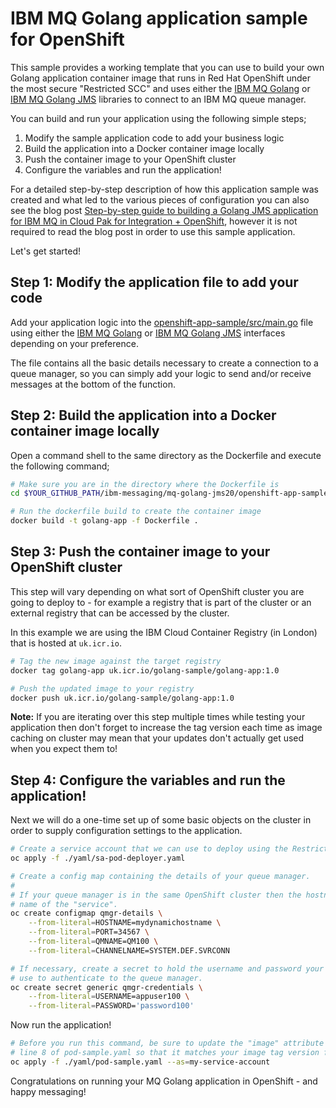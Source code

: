 # IBM MQ Golang application sample for OpenShift
This sample provides a working template that you can use to build your own Golang
application container image that runs in Red Hat OpenShift under the most secure
"Restricted SCC" and uses either the
[IBM MQ Golang](https://github.com/ibm-messaging/mq-golang) or
[IBM MQ Golang JMS](https://github.com/ibm-messaging/mq-golang-jms20) libraries to connect
to an IBM MQ queue manager.

You can build and run your application using the following simple steps;
1. Modify the sample application code to add your business logic
2. Build the application into a Docker container image locally
3. Push the container image to your OpenShift cluster
4. Configure the variables and run the application!

For a detailed step-by-step description of how this application sample was created and
what led to the various pieces of configuration you can also see the blog post
[Step-by-step guide to building a Golang JMS application for IBM MQ in Cloud Pak for Integration + OpenShift](https://community.ibm.com/community/user/integration/blogs/matt-roberts1/2021/03/12/mq-golangjms-openshift), however
it is not required to read the blog post in order to use this sample application.


Let's get started!


## Step 1: Modify the application file to add your code
Add your application logic into the [openshift-app-sample/src/main.go](./src/main.go) file using either the
[IBM MQ Golang](https://github.com/ibm-messaging/mq-golang) or
[IBM MQ Golang JMS](https://github.com/ibm-messaging/mq-golang-jms20) interfaces depending
on your preference.

The file contains all the basic details necessary to create a
connection to a queue manager, so you can simply add your logic to send and/or receive
messages at the bottom of the function.


## Step 2: Build the application into a Docker container image locally
Open a command shell to the same directory as the Dockerfile and execute the following command;
```bash
# Make sure you are in the directory where the Dockerfile is
cd $YOUR_GITHUB_PATH/ibm-messaging/mq-golang-jms20/openshift-app-sample

# Run the dockerfile build to create the container image
docker build -t golang-app -f Dockerfile .
```


## Step 3: Push the container image to your OpenShift cluster
This step will vary depending on what sort of OpenShift cluster you are going to deploy to - 
for example a registry that is part of the cluster or an external registry that can be
accessed by the cluster.

In this example we are using the IBM Cloud Container Registry (in London) that is hosted
at `uk.icr.io`.

```bash
# Tag the new image against the target registry
docker tag golang-app uk.icr.io/golang-sample/golang-app:1.0

# Push the updated image to your registry
docker push uk.icr.io/golang-sample/golang-app:1.0
```

**Note:** If you are iterating over this step multiple times while testing your application then
don't forget to increase the tag version each time as image caching on cluster may mean
that your updates don't actually get used when you expect them to!


## Step 4: Configure the variables and run the application!
Next we will do a one-time set up of some basic objects on the cluster in order to
supply configuration settings to the application. 

```bash
# Create a service account that we can use to deploy using the Restricted SCC
oc apply -f ./yaml/sa-pod-deployer.yaml

# Create a config map containing the details of your queue manager.
#
# If your queue manager is in the same OpenShift cluster then the hostname will be the
# name of the "service".
oc create configmap qmgr-details \
    --from-literal=HOSTNAME=mydynamichostname \
    --from-literal=PORT=34567 \
    --from-literal=QMNAME=QM100 \
    --from-literal=CHANNELNAME=SYSTEM.DEF.SVRCONN

# If necessary, create a secret to hold the username and password your application should
# use to authenticate to the queue manager.
oc create secret generic qmgr-credentials \
    --from-literal=USERNAME=appuser100 \
    --from-literal=PASSWORD='password100'
```

Now run the application!
```bash
# Before you run this command, be sure to update the "image" attribute on
# line 8 of pod-sample.yaml so that it matches your image tag version from step 3.
oc apply -f ./yaml/pod-sample.yaml --as=my-service-account
```

Congratulations on running your MQ Golang application in OpenShift - and happy messaging!